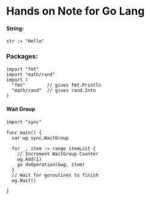 # Hands on Note for Go Lang

#### String:

```
str := "Hello"

```

### Packages:
```
import "fmt"
import "math/rand"
import (
  "fmt"        // gives fmt.Println
  "math/rand"  // gives rand.Intn
)
```

#### Wait Group
```
import "sync"

func main() {
  var wg sync.WaitGroup
  
  for _, item := range itemList {
    // Increment WaitGroup Counter
    wg.Add(1)
    go doOperation(&wg, item)
  }
  // Wait for goroutines to finish
  wg.Wait()
  
}
```
